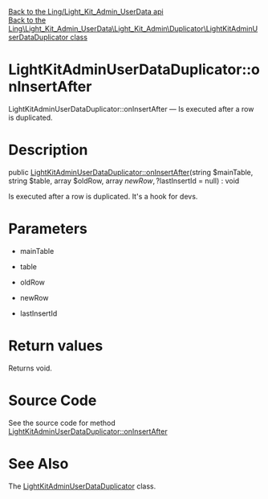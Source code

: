[Back to the Ling/Light_Kit_Admin_UserData api](https://github.com/lingtalfi/Light_Kit_Admin_UserData/blob/master/doc/api/Ling/Light_Kit_Admin_UserData.md)<br>
[Back to the Ling\Light_Kit_Admin_UserData\Light_Kit_Admin\Duplicator\LightKitAdminUserDataDuplicator class](https://github.com/lingtalfi/Light_Kit_Admin_UserData/blob/master/doc/api/Ling/Light_Kit_Admin_UserData/Light_Kit_Admin/Duplicator/LightKitAdminUserDataDuplicator.md)


LightKitAdminUserDataDuplicator::onInsertAfter
================



LightKitAdminUserDataDuplicator::onInsertAfter — Is executed after a row is duplicated.




Description
================


public [LightKitAdminUserDataDuplicator::onInsertAfter](https://github.com/lingtalfi/Light_Kit_Admin_UserData/blob/master/doc/api/Ling/Light_Kit_Admin_UserData/Light_Kit_Admin/Duplicator/LightKitAdminUserDataDuplicator/onInsertAfter.md)(string $mainTable, string $table, array $oldRow, array $newRow, ?$lastInsertId = null) : void




Is executed after a row is duplicated.
It's a hook for devs.




Parameters
================


- mainTable

    

- table

    

- oldRow

    

- newRow

    

- lastInsertId

    


Return values
================

Returns void.








Source Code
===========
See the source code for method [LightKitAdminUserDataDuplicator::onInsertAfter](https://github.com/lingtalfi/Light_Kit_Admin_UserData/blob/master/Light_Kit_Admin/Duplicator/LightKitAdminUserDataDuplicator.php#L18-L27)


See Also
================

The [LightKitAdminUserDataDuplicator](https://github.com/lingtalfi/Light_Kit_Admin_UserData/blob/master/doc/api/Ling/Light_Kit_Admin_UserData/Light_Kit_Admin/Duplicator/LightKitAdminUserDataDuplicator.md) class.



